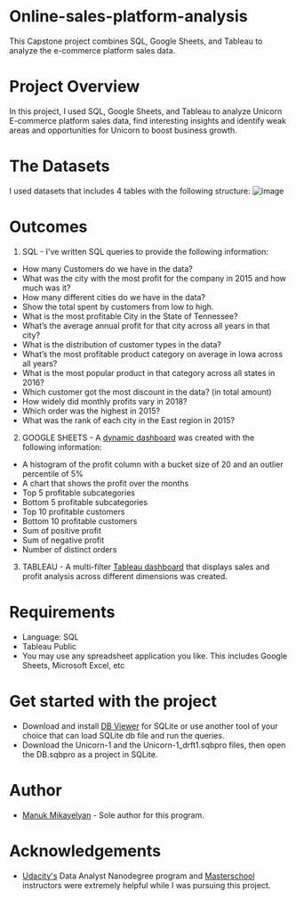 # Online-sales-platform-analysis
This Capstone project combines SQL, Google Sheets, and Tableau to analyze the e-commerce platform sales data.

# Project Overview
In this project, I used SQL, Google Sheets, and Tableau to analyze Unicorn E-commerce platform sales data, find interesting insights and identify weak areas and opportunities for Unicorn to boost business growth.

# The Datasets
I used datasets that includes 4 tables with the following structure:
![image](https://user-images.githubusercontent.com/92160989/204414443-f0dc9fd0-745e-49b7-af20-f3554b331857.png)

# Outcomes
1. SQL - I've written SQL queries to provide the following information:
- How many Customers do we have in the data?
- What was the city with the most profit for the company in 2015 and how much was it?
- How many different cities do we have in the data?
- Show the total spent by customers from low to high.
- What is the most profitable City in the State of Tennessee?
- What’s the average annual profit for that city across all years in that city?
- What is the distribution of customer types in the data?
- What’s the most profitable product category on average in Iowa across all years?
- What is the most popular product in that category across all states in 2016?
- Which customer got the most discount in the data? (in total amount)
- How widely did monthly profits vary in 2018?
- Which order was the highest in 2015?
- What was the rank of each city in the East region in 2015?
2. GOOGLE SHEETS - A [dynamic dashboard](https://docs.google.com/spreadsheets/d/1plWxRo6RzJakATD-fhzErnjm_FzW3e-OE_KvyqVI0EU/edit?usp=sharing) was created with the following information:
- A histogram of the profit column with a bucket size of 20 and an outlier percentile of 5%
- A chart that shows the profit over the months
- Top 5 profitable subcategories
- Bottom 5 profitable subcategories
- Top 10 profitable customers
- Bottom 10 profitable customers
 - Sum of positive profit
- Sum of negative profit
- Number of distinct orders
3. TABLEAU - A multi-filter [Tableau dashboard](https://public.tableau.com/views/SalesDashboard_16678510509370/Unicorn?:language=en-US&:display_count=n&:origin=viz_share_link) that displays sales and profit analysis across different dimensions was created.

# Requirements

* Language: SQL
* Tableau Public
* You may use any spreadsheet application you like. This includes Google Sheets, Microsoft Excel, etc

# Get started with the project
- Download and install [DB Viewer](https://sqlitebrowser.org/dl/) for SQLite or use another tool of your choice that can load SQLite db file and run the queries.
- Download the Unicorn-1 and the Unicorn-1_drft1.sqbpro files, then open the DB.sqbpro as a project in SQLite.

# Author

 * [Manuk Mikayelyan](https://github.com/mmikayelyan) - Sole author for this program.
 
 # Acknowledgements

* [Udacity's](https://udacity.com) Data Analyst Nanodegree program and [Masterschool](https://www.masterschool.com/) instructors were extremely helpful while I was pursuing this project.
